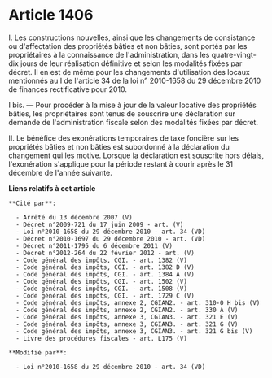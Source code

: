 # Article 1406

I. Les constructions nouvelles, ainsi que les changements de consistance ou d'affectation des propriétés bâties et non
bâties, sont portés par les propriétaires à la connaissance de l'administration, dans les quatre-vingt-dix jours de leur
réalisation définitive et selon les modalités fixées par décret. Il en est de même pour les changements d'utilisation des
locaux mentionnés au I de l'article 34 de la loi n° 2010-1658 du 29 décembre 2010 de finances rectificative pour 2010.

I bis. ― Pour procéder à la mise à jour de la valeur locative des propriétés bâties, les propriétaires sont tenus de
souscrire une déclaration sur demande de l'administration fiscale selon des modalités fixées par décret. 

II. Le bénéfice des exonérations temporaires de taxe foncière sur les propriétés bâties et non bâties est subordonné à la
déclaration du changement qui les motive. Lorsque la déclaration est souscrite hors délais, l'exonération s'applique pour la
période restant à courir après le 31 décembre de l'année suivante.

**Liens relatifs à cet article**

	**Cité par**:

	  - Arrêté du 13 décembre 2007 (V)
	  - Décret n°2009-721 du 17 juin 2009 - art. (V)
	  - Loi n°2010-1658 du 29 décembre 2010 - art. 34 (VD)
	  - Décret n°2010-1697 du 29 décembre 2010 - art. (VD)
	  - Décret n°2011-1795 du 6 décembre 2011 (V)
	  - Décret n°2012-264 du 22 février 2012 - art. (V)
	  - Code général des impôts, CGI. - art. 1382 (V)
	  - Code général des impôts, CGI. - art. 1382 D (V)
	  - Code général des impôts, CGI. - art. 1384 A (V)
	  - Code général des impôts, CGI. - art. 1502 (V)
	  - Code général des impôts, CGI. - art. 1508 (V)
	  - Code général des impôts, CGI. - art. 1729 C (V)
	  - Code général des impôts, annexe 2, CGIAN2. - art. 310-0 H bis (V)
	  - Code général des impôts, annexe 2, CGIAN2. - art. 330 A (V)
	  - Code général des impôts, annexe 3, CGIAN3. - art. 321 E (V)
	  - Code général des impôts, annexe 3, CGIAN3. - art. 321 G (V)
	  - Code général des impôts, annexe 3, CGIAN3. - art. 321 G bis (V)
	  - Livre des procédures fiscales - art. L175 (V)

	**Modifié par**:

	  - Loi n°2010-1658 du 29 décembre 2010 - art. 34 (VD)

